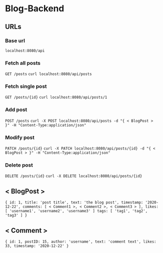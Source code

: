 # Blog-Backend

## URLs

### Base url
`localhost:8080/api`

### Fetch all posts
`GET /posts`
`curl localhost:8080/api/posts`

### Fetch single post
`GET /posts/{id}`
`curl localhost:8080/api/posts/1`

### Add post
`POST /posts`
`curl -X POST localhost:8080/api/posts -d "{ < BlogPost > }" -H "Content-Type:application/json"`

### Modify post
`PATCH /posts/{id}`
`curl -X PATCH localhost:8080/api/posts/{id} -d "{ < BlogPost > }" -H "Content-Type:application/json"`

### Delete post
`DELETE /posts/{id}`
`curl -X DELETE localhost:8080/api/posts/{id}`

## < BlogPost >
`
{
  id: 1,
  title: 'post title',
  text: 'the blog post',
  timestamp: '2020-12-22',
  comments: [
    < Comment1 >,
    < Comment2 >,
    < Comment3 >
  ],
  likes: [
    'username1',
    'username2',
    'username3'
  ]
  tags: [
    'tag1',
    'tag2',
    'tag3'
  ]
}
`

## < Comment >
`
{
  id: 1,
  postID: 15,
  author: 'username',
  text: 'comment text',
  likes: 33,
  timestamp: '2020-12-22'
}
`
